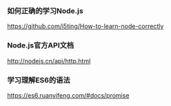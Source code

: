 ### 如何正确的学习Node.js
https://github.com/i5ting/How-to-learn-node-correctly

### Node.js官方API文档
http://nodejs.cn/api/http.html


### 学习理解ES6的语法
https://es6.ruanyifeng.com/#docs/promise